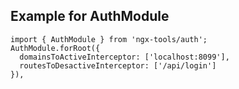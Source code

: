 ## Example for AuthModule
```
import { AuthModule } from 'ngx-tools/auth';
AuthModule.forRoot({
  domainsToActiveInterceptor: ['localhost:8099'],
  routesToDesactiveInterceptor: ['/api/login']
}),
```
